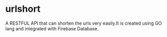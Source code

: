 # urlshort
A RESTFUL API that can shorten the urls very easily.It is created using GO lang and integrated with Firebase Database.
